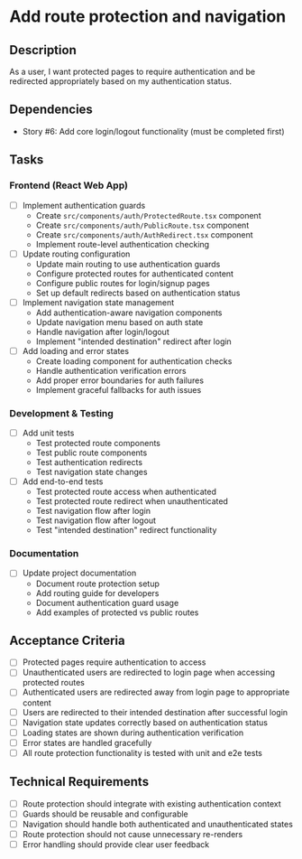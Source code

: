 # Add route protection and navigation

## Description
As a user, I want protected pages to require authentication and be redirected appropriately based on my authentication status.

## Dependencies
- Story #6: Add core login/logout functionality (must be completed first)

## Tasks

### Frontend (React Web App)
- [ ] Implement authentication guards
  - Create `src/components/auth/ProtectedRoute.tsx` component
  - Create `src/components/auth/PublicRoute.tsx` component
  - Create `src/components/auth/AuthRedirect.tsx` component
  - Implement route-level authentication checking
- [ ] Update routing configuration
  - Update main routing to use authentication guards
  - Configure protected routes for authenticated content
  - Configure public routes for login/signup pages
  - Set up default redirects based on authentication status
- [ ] Implement navigation state management
  - Add authentication-aware navigation components
  - Update navigation menu based on auth state
  - Handle navigation after login/logout
  - Implement "intended destination" redirect after login
- [ ] Add loading and error states
  - Create loading component for authentication checks
  - Handle authentication verification errors
  - Add proper error boundaries for auth failures
  - Implement graceful fallbacks for auth issues

### Development & Testing
- [ ] Add unit tests
  - Test protected route components
  - Test public route components
  - Test authentication redirects
  - Test navigation state changes
- [ ] Add end-to-end tests
  - Test protected route access when authenticated
  - Test protected route redirect when unauthenticated
  - Test navigation flow after login
  - Test navigation flow after logout
  - Test "intended destination" redirect functionality

### Documentation
- [ ] Update project documentation
  - Document route protection setup
  - Add routing guide for developers
  - Document authentication guard usage
  - Add examples of protected vs public routes

## Acceptance Criteria
- [ ] Protected pages require authentication to access
- [ ] Unauthenticated users are redirected to login page when accessing protected routes
- [ ] Authenticated users are redirected away from login page to appropriate content
- [ ] Users are redirected to their intended destination after successful login
- [ ] Navigation state updates correctly based on authentication status
- [ ] Loading states are shown during authentication verification
- [ ] Error states are handled gracefully
- [ ] All route protection functionality is tested with unit and e2e tests

## Technical Requirements
- [ ] Route protection should integrate with existing authentication context
- [ ] Guards should be reusable and configurable
- [ ] Navigation should handle both authenticated and unauthenticated states
- [ ] Route protection should not cause unnecessary re-renders
- [ ] Error handling should provide clear user feedback 